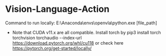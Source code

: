 # Vision-Language-Action
Command to run locally: E:\Anaconda\envs\openvla\python.exe [file_path]

* Note that CUDA v11.x are all compatible. Install torch by pip3 install torch torchvision torchaudio --index-url https://download.pytorch.org/whl/cu118 or check here https://pytorch.org/get-started/locally/
